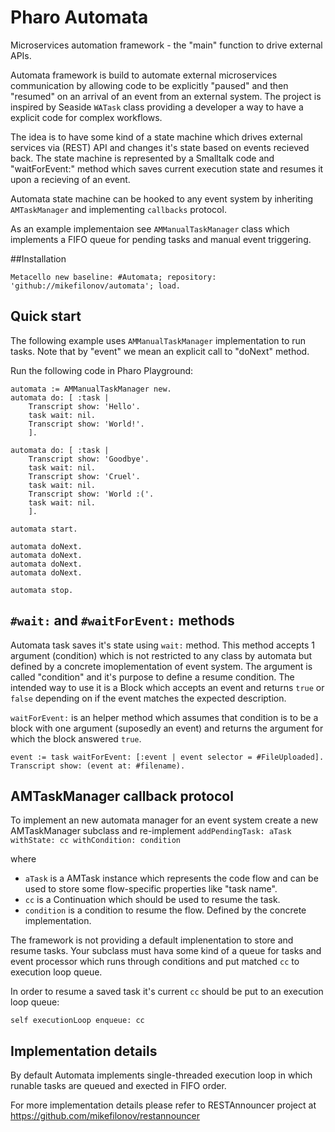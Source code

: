 # Pharo Automata
Microservices automation framework - the "main" function to drive external APIs.

Automata framework is build to automate external microservices communication by allowing code to be explicitly "paused" and then "resumed" on an arrival of an event from an external system. The project is inspired by Seaside ```WATask``` class providing a developer a way to have a explicit code for complex workflows.

The idea is to have some kind of a state machine which drives external services via (REST) API and changes it's state  based on events recieved back. The state machine is represented by a Smalltalk code and "waitForEvent:" method which saves current execution state and resumes it upon a recieving of an event.

Automata state machine can be hooked to any event system by inheriting ```AMTaskManager``` and implementing ```callbacks``` protocol.

As an example implementaion see ```AMManualTaskManager``` class which implements a FIFO queue for pending tasks and manual event triggering.

##Installation

```
Metacello new baseline: #Automata; repository: 'github://mikefilonov/automata'; load.
```

## Quick start
The following example uses ```AMManualTaskManager``` implementation to run tasks. Note that by "event" we mean an explicit call to "doNext" method.

Run the following code in Pharo Playground:

```smalltalk
automata := AMManualTaskManager new.
automata do: [ :task |
	Transcript show: 'Hello'.
	task wait: nil.
	Transcript show: 'World!'.
	].

automata do: [ :task |
	Transcript show: 'Goodbye'.
	task wait: nil.
	Transcript show: 'Cruel'.
	task wait: nil.
	Transcript show: 'World :('.	
	task wait: nil.
	].

automata start.

automata doNext.
automata doNext.
automata doNext.
automata doNext.

automata stop.
```

## ```#wait:``` and ```#waitForEvent:``` methods

Automata task saves it's state using ```wait:``` method. This method accepts 1 argument (condition) which is not restricted to any class by automata but defined by a concrete imoplementation of event system. The argument is called "condition" and it's purpose to define a resume condition. The intended way to use it is a Block which accepts an event and returns ```true``` or ```false``` depending on if the event matches the expected description.

```waitForEvent:``` is an helper method which assumes that condition is to be a block with one argument (suposedly an event) and returns the argument for which the block answered ```true```.

```
event := task waitForEvent: [:event | event selector = #FileUploaded].
Transcript show: (event at: #filename).
```

## AMTaskManager callback protocol

To implement an new automata manager for an event system create a new AMTaskManager subclass and re-implement ```addPendingTask: aTask withState: cc withCondition: condition```

where
- ```aTask``` is a AMTask instance which represents the code flow and can be used to store some flow-specific properties like "task name".
- ```cc``` is a Continuation which should be used to resume the task.
- ```condition``` is a condition to resume the flow. Defined by the concrete implementation.


The framework is not providing a default implenentation to store and resume tasks. Your subclass must hava some kind of a queue for tasks and event processor which runs through conditions and put matched ```cc``` to execution loop queue.

In order to resume a saved task it's current ```cc``` should be put to an execution loop queue:

```smalltalk
self executionLoop enqueue: cc
```


## Implementation details

By default Automata implements single-threaded execution loop in which runable tasks are queued and exected in FIFO order.

For more implementation details please refer to RESTAnnouncer project at https://github.com/mikefilonov/restannouncer
